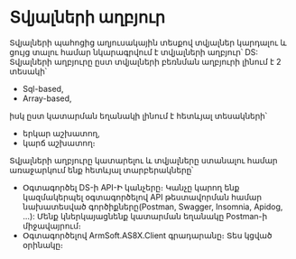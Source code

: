 # Տվյալների աղբյուր
Տվյալների պահոցից աղյուսակային տեսքով տվյալներ կարդալու և ցույց տալու համար նկարագրվում է տվյալների աղբյուր՝ DS:
Տվյալների աղբյուրը ըստ տվյալների բեռնման աղբյուրի լինում է 2 տեսակի՝
- Sql-based,
- Array-based,

իսկ ըստ կատարման եղանակի լինում է հետևյալ տեսակների՝
- երկար աշխատող,
- կարճ աշխատող։


Տվյալների աղբյուրը կատարելու և տվյալները ստանալու համար առաջարկում ենք հետևյալ տարբերակները՝
- Օգտագործել DS-ի API-Ի կանչերը։ Կանչը կարող ենք կազմակերպել օգտագործելով API թեստավորման համար նախատեսված գործիքները(Postman, Swagger, Insomnia, Apidog, ...): Մենք կներկայացնենք կատարման եղանակը Postman-ի միջավայրում։
- Օգտագործելով ArmSoft.AS8X.Client գրադարանը։ Տես կցված օրինակը։

